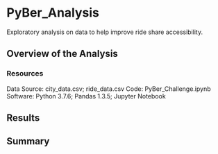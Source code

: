 # PyBer_Analysis
Exploratory analysis on data to help improve ride share accessibility.
## Overview of the Analysis

### Resources
Data Source:  city_data.csv; ride_data.csv
Code:  PyBer_Challenge.ipynb
Software:  Python 3.7.6; Pandas 1.3.5; Jupyter Notebook

## Results

## Summary

